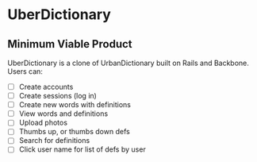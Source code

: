 # UberDictionary

[Live]: http://uberdictionary.herokuapp.com/

## Minimum Viable Product
UberDictionary is a clone of UrbanDictionary built on Rails and Backbone. Users can:


- [ ] Create accounts
- [ ] Create sessions (log in)
- [ ] Create new words with definitions
- [ ] View words and definitions
- [ ] Upload photos
- [ ] Thumbs up, or thumbs down defs
- [ ] Search for definitions
- [ ] Click user name for list of defs by user
